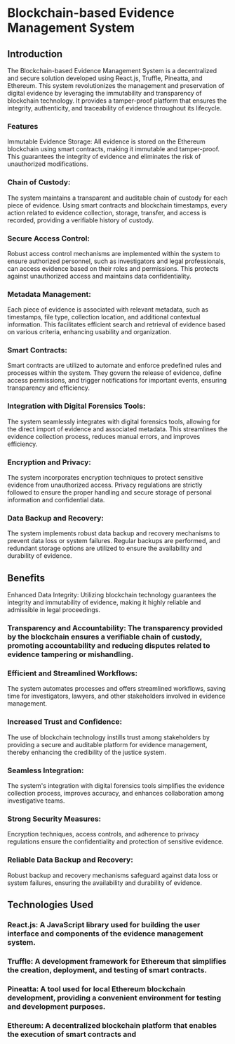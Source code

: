 # Blockchain-based Evidence Management System
## Introduction

The Blockchain-based Evidence Management System is a decentralized and secure solution developed using React.js, Truffle, Pineatta, and Ethereum. This system revolutionizes the management and preservation of digital evidence by leveraging the immutability and transparency of blockchain technology. It provides a tamper-proof platform that ensures the integrity, authenticity, and traceability of evidence throughout its lifecycle.

### Features
Immutable Evidence Storage: All evidence is stored on the Ethereum blockchain using smart contracts, making it immutable and tamper-proof. This guarantees the integrity of evidence and eliminates the risk of unauthorized modifications.

### Chain of Custody:
The system maintains a transparent and auditable chain of custody for each piece of evidence. Using smart contracts and blockchain timestamps, every action related to evidence collection, storage, transfer, and access is recorded, providing a verifiable history of custody.

### Secure Access Control:
Robust access control mechanisms are implemented within the system to ensure authorized personnel, such as investigators and legal professionals, can access evidence based on their roles and permissions. This protects against unauthorized access and maintains data confidentiality.

### Metadata Management:
Each piece of evidence is associated with relevant metadata, such as timestamps, file type, collection location, and additional contextual information. This facilitates efficient search and retrieval of evidence based on various criteria, enhancing usability and organization.

### Smart Contracts: 
Smart contracts are utilized to automate and enforce predefined rules and processes within the system. They govern the release of evidence, define access permissions, and trigger notifications for important events, ensuring transparency and efficiency.

### Integration with Digital Forensics Tools: 
The system seamlessly integrates with digital forensics tools, allowing for the direct import of evidence and associated metadata. This streamlines the evidence collection process, reduces manual errors, and improves efficiency.

### Encryption and Privacy: 
The system incorporates encryption techniques to protect sensitive evidence from unauthorized access. Privacy regulations are strictly followed to ensure the proper handling and secure storage of personal information and confidential data.

### Data Backup and Recovery: 
The system implements robust data backup and recovery mechanisms to prevent data loss or system failures. Regular backups are performed, and redundant storage options are utilized to ensure the availability and durability of evidence.

## Benefits
Enhanced Data Integrity: Utilizing blockchain technology guarantees the integrity and immutability of evidence, making it highly reliable and admissible in legal proceedings.

### Transparency and Accountability: The transparency provided by the blockchain ensures a verifiable chain of custody, promoting accountability and reducing disputes related to evidence tampering or mishandling.

### Efficient and Streamlined Workflows: 
The system automates processes and offers streamlined workflows, saving time for investigators, lawyers, and other stakeholders involved in evidence management.

### Increased Trust and Confidence: 
The use of blockchain technology instills trust among stakeholders by providing a secure and auditable platform for evidence management, thereby enhancing the credibility of the justice system.

### Seamless Integration: 
The system's integration with digital forensics tools simplifies the evidence collection process, improves accuracy, and enhances collaboration among investigative teams.

### Strong Security Measures: 
Encryption techniques, access controls, and adherence to privacy regulations ensure the confidentiality and protection of sensitive evidence.

### Reliable Data Backup and Recovery: 
Robust backup and recovery mechanisms safeguard against data loss or system failures, ensuring the availability and durability of evidence.

## Technologies Used
### React.js: A JavaScript library used for building the user interface and components of the evidence management system.

### Truffle: A development framework for Ethereum that simplifies the creation, deployment, and testing of smart contracts.

### Pineatta: A tool used for local Ethereum blockchain development, providing a convenient environment for testing and development purposes.

### Ethereum: A decentralized blockchain platform that enables the execution of smart contracts and
